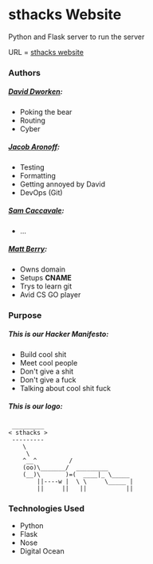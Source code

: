 # sthacks Website
Python and Flask server to run the server

URL = [sthacks website](www.sthacks.nu/)


### Authors
##### [David Dworken](mailto:dworken.d@husky.neu.edu):
* Poking the bear
* Routing
* Cyber


##### [Jacob Aronoff](mailto:aronoff.j@husky.neu.edu):
* Testing
* Formatting
* Getting annoyed by David
* DevOps (Git)


##### [Sam Caccavale](mailto:caccavale.s@husky.neu.edu):
* ...

##### [Matt Berry](mailto:berry.matt@husky.neu.edu):
* Owns domain
* Setups __CNAME__
* Trys to learn git
* Avid CS GO player


### Purpose

##### This is our Hacker Manifesto:
* Build cool shit
* Meet cool people
* Don't give a shit
* Don't give a fuck
* Talking about cool shit fuck

##### This is our logo:

~~~
 _________ 
< sthacks >
 --------- 
    \
     \
    ^__^         /
    (oo)\_______/  _________
    (__)\       )=(  ____|_ \_____
        ||----w |  \ \     \_____ |
        ||     ||   ||           ||
~~~


### Technologies Used
* Python
* Flask
* Nose
* Digital Ocean

